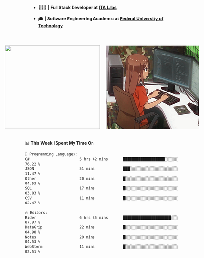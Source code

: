 <body style="margin-bottom: 40px; gap: 20px">
  <div style="display: flex; flex-direction: column; width: auto; margin: 0 auto; padding: 20px;">
    <ul style="flex: 1; margin-bottom: 20px;">
      <li><h4>🧑🏽‍💻 | Full Stack Developer at <a href="https://itafrotas.com//">ITA Labs</a></h4></li>
      <li><h4>🎓 | Software Engineering Academic at <a href="http://www.utfpr.edu.br/">Federal University of Technology</a></h4></li>
      <br/>
    </ul>
    <div style="display: flex; justify-content: center; align-items: center; gap: 20px;">
      <a href="https://skillicons.dev">
        <img width="312" height="274" src="https://skillicons.dev/icons?i=cs,dotnet,php,laravel,ts,js,nodejs,react,swift,java,adonis,postgres,mysql,mongodb,postman,c,heroku,gradle,npm,flutter,docker,aws,redis,kubernetes&theme=light&&perline=4" />
      </a>
      <img width="312" height="274" src="assets/umiko.gif" alt="Computer Boy" />
    </div>
  </div>
</body>


<!--START_SECTION:waka-->
📊 **This Week I Spent My Time On** 

```text
💬 Programming Languages: 
C#                       5 hrs 42 mins       ███████████████████░░░░░░   76.22 % 
JSON                     51 mins             ███░░░░░░░░░░░░░░░░░░░░░░   11.47 % 
Other                    20 mins             █░░░░░░░░░░░░░░░░░░░░░░░░   04.53 % 
SQL                      17 mins             █░░░░░░░░░░░░░░░░░░░░░░░░   03.83 % 
CSV                      11 mins             █░░░░░░░░░░░░░░░░░░░░░░░░   02.47 % 

🔥 Editors: 
Rider                    6 hrs 35 mins       ██████████████████████░░░   87.97 % 
DataGrip                 22 mins             █░░░░░░░░░░░░░░░░░░░░░░░░   04.98 % 
Notes                    20 mins             █░░░░░░░░░░░░░░░░░░░░░░░░   04.53 % 
WebStorm                 11 mins             █░░░░░░░░░░░░░░░░░░░░░░░░   02.51 % 
```


<!--END_SECTION:waka-->

<!--
**danielr0d/danielr0d** is a ✨ _special_ ✨ repository because its `README.md` (this file) appears on your GitHub profile.

Here are some ideas to get you started:

- 🔭 I’m currently working on ...
- 🌱 I’m currently learning ...
- 👯 I’m looking to collaborate on ...
- 🤔 I’m looking for help with ...
- 💬 Ask me about ...
- 📫 How to reach me: ...
- 😄 Pronouns: ...
- ⚡ Fun fact: ...
-->
